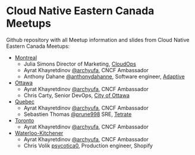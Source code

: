 # Cloud Native Eastern Canada Meetups

Github repository with all Meetup information and slides from Cloud Native Eastern Canada Meetups:

* [Montreal](montreal/README.md)
  * Julia Simons Director of Marketing, [CloudOps](cloudops.com)
  * Ayrat Khayretdinov [@archyufa](https://github.com/archyufa), CNCF Ambassador
  * Anthony Dahane [@anthonydahanne](https://github.com/anthonydahanne), Software engineer, [Adaptive](https://weareadaptive.com/)
* [Ottawa](ottawa/README.md)
  * Ayrat Khayretdinov [@archyufa](https://github.com/archyufa), CNCF Ambassador
  * Chris Carty, Senior DevOps, [City of Ottawa](https://ottawa.ca/en) 
* [Quebec](quebec/README.md)
  * Ayrat Khayretdinov [@archyufa](https://github.com/archyufa), CNCF Ambassador
  * Sebastien Thomas [@prune998](https://github.com/prune998) SRE, [Tetrate](https://www.tetrate.io/)
* [Toronto](toronto/README.md)
  * Ayrat Khayretdinov [@archyufa](https://github.com/archyufa), CNCF Ambassador
* [Waterloo-Kitchener](waterloo-kitchener/README.md)
  * Ayrat Khayretdinov [@archyufa](https://github.com/archyufa), CNCF Ambassador  
  * Chris Volik [psycotica0](https://github.com/psycotica0), Production engineer, Shopify
